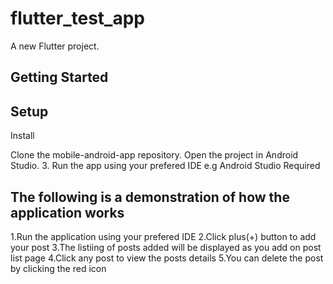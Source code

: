 # flutter_test_app

A new Flutter project.

## Getting Started

## Setup 

Install

Clone the mobile-android-app repository.
Open the project in Android Studio. 3.
Run the app using your prefered IDE e.g Android Studio
Required


## The following is a demonstration of how the application works

1.Run the application using your prefered IDE
2.Click plus(+) button to add your post
3.The listiing of posts added will be displayed as you add on post list page
4.Click any post to view the posts details
5.You can delete the post by clicking the red icon
 